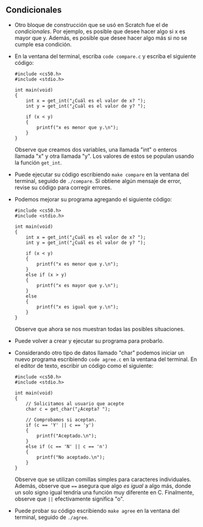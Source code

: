 Condicionales
-------------

*   Otro bloque de construcción que se usó en Scratch fue el de _condicionales_. Por ejemplo, es posible que desee hacer algo si x es mayor que y. Además, es posible que desee hacer algo más si no se cumple esa condición.
*   En la ventana del terminal, escriba `code compare.c` y escriba el siguiente código:
    
        #include <cs50.h>
        #include <stdio.h>
        
        int main(void)
        {
            int x = get_int("¿Cuál es el valor de x? ");
            int y = get_int("¿Cuál es el valor de y? ");
        
            if (x < y)
            {
                printf("x es menor que y.\n");
            }
        }
        
    
    Observe que creamos dos variables, una llamada "int" o enteros llamada "x" y otra llamada "y". Los valores de estos se populan usando la función `get_int`.
    
*   Puede ejecutar su código escribiendo `make compare` en la ventana del terminal, seguido de `./compare`. Si obtiene algún mensaje de error, revise su código para corregir errores.
*   Podemos mejorar su programa agregando el siguiente código:
    
        #include <cs50.h>
        #include <stdio.h>
        
        int main(void)
        {
            int x = get_int("¿Cuál es el valor de x? ");
            int y = get_int("¿Cuál es el valor de y? ");
        
            if (x < y)
            {
                printf("x es menor que y.\n");
            }
            else if (x > y)
            {
                printf("x es mayor que y.\n");
            }
            else
            {
                printf("x es igual que y.\n");
            }
        }
        
    
    Observe que ahora se nos muestran todas las posibles situaciones.
    
*   Puede volver a crear y ejecutar su programa para probarlo.
*   Considerando otro tipo de datos llamado "char" podemos iniciar un nuevo programa escribiendo `code agree.c` en la ventana del terminal. En el editor de texto, escribir un código como el siguiente:
    
        #include <cs50.h>
        #include <stdio.h>
        
        int main(void)
        {
            // Solicitamos al usuario que acepte
            char c = get_char("¿Acepta? ");
        
            // Comprobamos si aceptan.
            if (c == 'Y' || c == 'y')
            {
                printf("Aceptado.\n");
            }
            else if (c == 'N' || c == 'n')
            {
                printf("No aceptado.\n");
            }
        }
        
    
    Observe que se utilizan comillas simples para caracteres individuales. Además, observe que `==` asegura que algo _es igual_ a algo más, donde un solo signo igual tendría una función muy diferente en C. Finalmente, observe que `||` efectivamente significa "o".
    
*   Puede probar su código escribiendo `make agree` en la ventana del terminal, seguido de `./agree`.